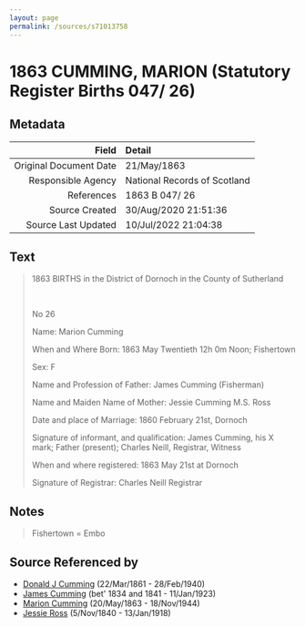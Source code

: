 ```yaml
---
layout: page
permalink: /sources/s71013758
---
```


# 1863 CUMMING, MARION (Statutory Register Births 047/ 26)

## Metadata

Field | Detail
---:|:---
Original Document Date | 21/May/1863
Responsible Agency | National Records of Scotland
References | 1863 B 047/ 26
Source Created | 30/Aug/2020 21:51:36
Source Last Updated | 10/Jul/2022 21:04:38

## Text

> 1863 BIRTHS in the District of Dornoch in the County of Sutherland
>
> <br/>
>
> No 26
>
> Name: Marion Cumming
>
> When and Where Born: 1863 May Twentieth 12h 0m Noon; Fishertown
>
> Sex: F
>
> Name and Profession of Father: James Cumming (Fisherman)
>
> Name and Maiden Name of Mother: Jessie Cumming M.S. Ross
>
> Date and place of Marriage: 1860 February 21st, Dornoch
>
> Signature of informant, and qualification: James Cumming, his X mark; Father (present); Charles Neill, Registrar, Witness
>
> When and where registered: 1863 May 21st at Dornoch
>
> Signature of Registrar: Charles Neill Registrar
>

## Notes

> Fishertown = Embo
>


## Source Referenced by

* [Donald J Cumming](../people/@20465544@-donald-j-cumming-b1861-3-22-d1940-2-28.md) (22/Mar/1861 - 28/Feb/1940)
* [James Cumming](../people/@66384942@-james-cumming-b1834~1841-d1923-1-11.md) (bet' 1834 and 1841 - 11/Jan/1923)
* [Marion Cumming](../people/@59851647@-marion-cumming-b1863-5-20-d1944-11-18.md) (20/May/1863 - 18/Nov/1944)
* [Jessie Ross](../people/@60546968@-jessie-ross-b1840-11-5-d1918-1-13.md) (5/Nov/1840 - 13/Jan/1918)
